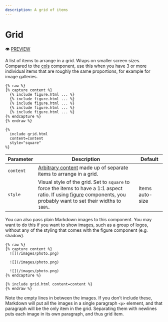 ```yaml
---
description: A grid of items
---
```


# Grid

:eye: [PREVIEW](https://greenelab.github.io/lab-website-template/testbed#grid)

A list of items to arrange in a grid. Wraps on smaller screen sizes. Compared to the [cols](cols.md) component, use this when you have 3 or more individual items that are roughly the same proportions, for example for image galleries.

```
{% raw %}
{% capture content %}
  {% include figure.html ... %}
  {% include figure.html ... %}
  {% include figure.html ... %}
  {% include figure.html ... %}
  {% include figure.html ... %}
{% endcapture %}
{% endraw %}

{%
  include grid.html
  content=content
  style="square"
%}
```

| Parameter | Description                                                                                                                                                                        | Default         |
| --------- | ---------------------------------------------------------------------------------------------------------------------------------------------------------------------------------- | --------------- |
| `content` | [Arbitrary content](./#arbitrary-content) made up of separate items to arrange in a grid.                                                                                          |                 |
| `style`   | Visual style of the grid. Set to `square` to force the items to have a 1:1 aspect ratio. If using [figure](figure.md) components, you probably want to set their widths to `100%`. | Items auto-size |

You can also pass plain Markdown images to this component. You may want to do this if you want to show images, such as a group of logos, without any of the styling that comes with the figure component (e.g. shadow).

```liquid
{% raw %}
{% capture content %}
  ![](/images/photo.png)

  ![](/images/photo.png)

  ![](/images/photo.png)
{% endcapture %}

{% include grid.html content=content %}
{% endraw %}
```

Note the empty lines in between the images. If you don't include these, Markdown will put all the images in a single paragraph `<p>` element, and that paragraph will be the only item in the grid. Separating them with newlines puts each image in its own paragraph, and thus grid item.
